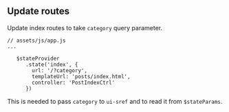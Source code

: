 ## Update routes

Update index routes to take `category` query parameter.

```
// assets/js/app.js
...

   $stateProvider
      .state('index', {
        url: '/?category',
        templateUrl: 'posts/index.html',
        controller: 'PostIndexCtrl'
      })
```

This is needed to pass `category` to `ui-sref` and
to read it from `$stateParams`.
